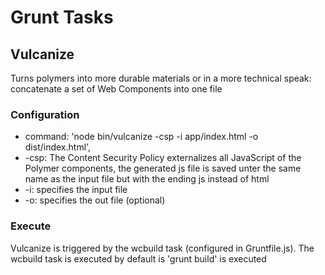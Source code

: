 

# Grunt Tasks

## Vulcanize
Turns polymers into more durable materials or in a more technical speak: concatenate a set of Web Components into one file


### Configuration
* command: 'node bin/vulcanize -csp -i app/index.html -o dist/index.html',
* -csp: The Content Security Policy externalizes all JavaScript of the Polymer components, the generated js file is saved unter the same name as the input file but with the ending js instead of html
* -i: specifies the input file
* -o: specifies the out file (optional)

### Execute
Vulcanize is triggered by the wcbuild task (configured in Gruntfile.js). The wcbuild task is executed by default is 'grunt build' is executed



